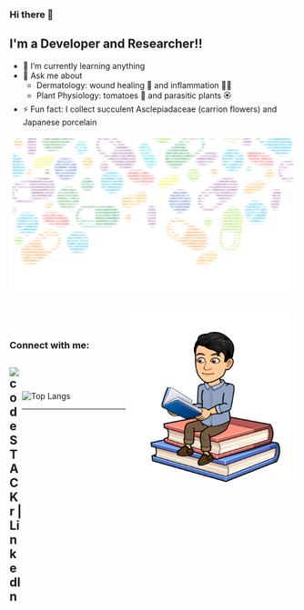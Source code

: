 ### Hi there 👋

<!--
**jql2021/jql2021** is a ✨ _special_ ✨ repository because its `README.md` (this file) appears on your GitHub profile.

Here are some ideas to get you started:

- 🔭 I’m currently working on ...
- 👯 I’m looking to collaborate on ...
- 🤔 I’m looking for help with ...
- 📫 How to reach me: ...
- 😄 Pronouns: ...

-->

## I'm a Developer and Researcher!!
- 🌱 I’m currently learning anything
- 💬 Ask me about 
	- Dermatology: wound healing :knife: and inflammation :man_health_worker:
	- Plant Physiology: tomatoes :tomato: and parasitic plants :rosette:
- ⚡ Fun fact: I collect succulent Asclepiadaceae (carrion flowers) and Japanese porcelain

<img src="https://github.com/jql2021/jql2021/blob/main/cover.png" width="640">
     
     

<img src="https://github.com/jql2021/jql2021/blob/main/IMG_7292.PNG" 
     align="right"
     style="height:300px;
	    width:auto"/>
<br />
---

### Connect with me:
[<img align="left" alt="codeSTACKr | LinkedIn" width="22px" src="https://cdn.jsdelivr.net/npm/simple-icons@v3/icons/linkedin.svg" />][linkedin]
<br />
---

![Top Langs](https://github-readme-stats.vercel.app/api/top-langs/?username=junqilu)

---

[linkedin]: https://www.linkedin.com/in/junqi-lu/


